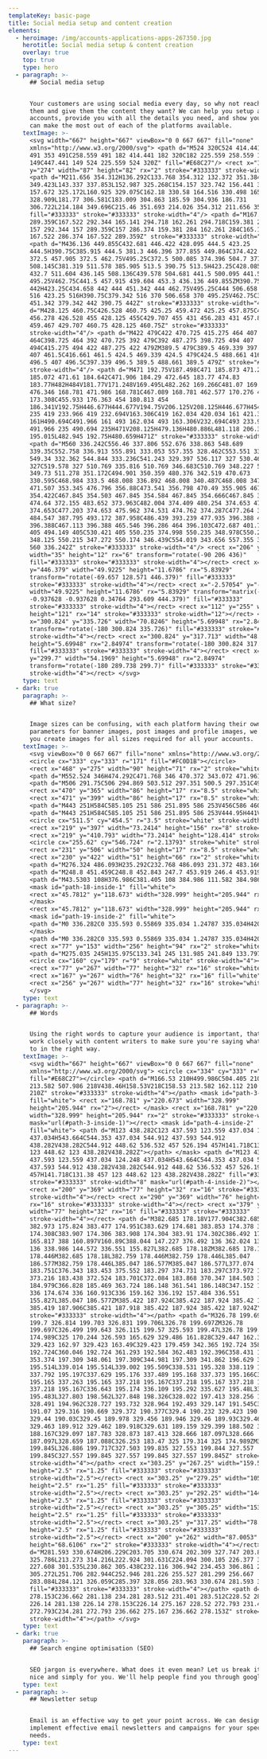 ```yaml
---
templateKey: basic-page
title: Social media setup and content creation
elements:
  - heroimage: /img/accounts-applications-apps-267350.jpg
    herotitle: Social media setup & content creation
    overlay: true
    top: true
    type: hero
  - paragraph: >-
      ## Social media setup


      Your customers are using social media every day, so why not reach out to
      them and give them the content they want? We can help you setup all your
      accounts, provide you with all the details you need, and show you how you
      can make the most out of each of the platforms available.
    textImage: >-
      <svg width="667" height="667" viewBox="0 0 667 667" fill="none"
      xmlns="http://www.w3.org/2000/svg"> <path d="M524 320C524 414.441 447.441
      491 353 491C258.559 491 182 414.441 182 320C182 225.559 258.559 149 353
      149C447.441 149 524 225.559 524 320Z" fill="#E68C27"/> <rect x="131"
      y="274" width="87" height="82" rx="2" stroke="#333333" stroke-width="4"/>
      <path d="M211.656 354.312H136.292C133.768 354.312 132.372 351.384 133.961
      349.423L143.337 337.853L152.987 325.268C154.157 323.742 156.441 323.696
      157.672 325.172L160.925 329.075C162.18 330.58 164.516 330.498 165.663
      328.909L181.77 306.581C183.009 304.863 185.59 304.936 186.731
      306.722L214.184 349.696C215.46 351.693 214.026 354.312 211.656 354.312Z"
      fill="#333333" stroke="#333333" stroke-width="4"/> <path d="M167.522
      289.359C167.522 292.344 165.141 294.718 162.261 294.718C159.381 294.718
      157 292.344 157 289.359C157 286.374 159.381 284 162.261 284C165.141 284
      167.522 286.374 167.522 289.359Z" stroke="#333333" stroke-width="4"/>
      <path d="M436.136 449.855C432.681 446.422 428.095 444.5 423.25
      444.5H390.75C385.915 444.5 381.3 446.396 377.855 449.864C374.422 453.319
      372.5 457.905 372.5 462.75V495.25C372.5 500.085 374.396 504.7 377.864
      508.145C381.319 511.578 385.905 513.5 390.75 513.5H423.25C428.085 513.5
      432.7 511.604 436.145 508.136C439.578 504.681 441.5 500.095 441.5
      495.25V462.75C441.5 457.915 439.604 453.3 436.136 449.855ZM390.75
      442H423.25C434.658 442 444 451.342 444 462.75V495.25C444 506.658 434.658
      516 423.25 516H390.75C379.342 516 370 506.658 370 495.25V462.75C370
      451.342 379.342 442 390.75 442Z" stroke="#333333" stroke-width="4"/> <path
      d="M428.125 460.75C426.528 460.75 425.25 459.472 425.25 457.875C425.25
      456.278 426.528 455 428.125 455C429.707 455 431 456.283 431 457.875C431
      459.467 429.707 460.75 428.125 460.75Z" stroke="#333333"
      stroke-width="4"/> <path d="M422 479C422 470.725 415.275 464 407
      464C398.725 464 392 470.725 392 479C392 487.275 398.725 494 407
      494C415.275 494 422 487.275 422 479ZM389.5 479C389.5 469.339 397.339 461.5
      407 461.5C416.661 461.5 424.5 469.339 424.5 479C424.5 488.661 416.661
      496.5 407 496.5C397.339 496.5 389.5 488.661 389.5 479Z" stroke="#333333"
      stroke-width="4"/> <path d="M471 192.75V187.498C471 185.873 471.248
      185.072 471.61 184.642C471.906 184.29 472.645 183.77 474.83
      183.77H482H484V181.77V171.248V169.495L482.262 169.266C481.07 169.108
      476.346 168.781 471.986 168.781C467.089 168.781 462.577 170.276 459.268
      173.308C455.933 176.363 454 180.813 454
      186.341V192.75H446.677H444.677V194.75V206.125V208.125H446.677H454V235H421.306C420.034
      235 419 233.966 419 232.694V163.306C419 162.034 420.034 161 421.306
      161H490.694C491.966 161 493 162.034 493 163.306V232.694C493 233.966
      491.966 235 490.694 235H471V208.125H479.136H480.886L481.118 206.39L482.642
      195.015L482.945 192.75H480.659H471Z" stroke="#333333" stroke-width="4"/>
      <path d="M560 336.242C556.46 337.806 552.676 338.863 548.689
      339.35C552.758 336.913 555.891 333.053 557.355 328.462C553.551 330.717
      549.34 332.362 544.844 333.236C541.243 329.397 536.117 327 530.462
      327C519.578 327 510.769 335.816 510.769 346.683C510.769 348.227 510.932
      349.73 511.278 351.172C494.901 350.359 480.376 342.519 470.673
      330.595C468.984 333.5 468.008 336.892 468.008 340.487C468.008 347.312
      471.507 353.345 476.796 356.88C473.541 356.798 470.49 355.905 467.845
      354.422C467.845 354.503 467.845 354.584 467.845 354.666C467.845 364.212
      474.64 372.155 483.652 373.963C482.004 374.409 480.254 374.653 478.464
      374.653C477.203 374.653 475.962 374.531 474.762 374.287C477.264 382.108
      484.547 387.795 493.172 387.958C486.439 393.239 477.935 396.388 468.699
      396.388C467.113 396.388 465.546 396.286 464 396.103C472.687 401.75 483.041
      405 494.149 405C530.421 405 550.235 374.998 550.235 348.978C550.235
      348.125 550.215 347.272 550.174 346.439C554.019 343.656 557.355 340.203
      560 336.242Z" stroke="#333333" stroke-width="4"/> <rect x="206" y="436"
      width="35" height="12" rx="6" transform="rotate(-90 206 436)"
      fill="#333333" stroke="#333333" stroke-width="4"></rect> <rect x="128.571"
      y="446.379" width="49.9225" height="11.6786" rx="5.83929"
      transform="rotate(-69.657 128.571 446.379)" fill="#333333"
      stroke="#333333" stroke-width="4"></rect> <rect x="-2.57054" y="-1.17998"
      width="49.9225" height="11.6786" rx="5.83929" transform="matrix(-0.34764
      -0.937628 -0.937628 0.34764 293.609 444.379)" fill="#333333"
      stroke="#333333" stroke-width="4"></rect> <rect x="112" y="255" width="206"
      height="121" rx="14" stroke="#333333" stroke-width="12"></rect> <rect
      x="300.824" y="335.726" width="70.8246" height="5.69948" rx="2.84974"
      transform="rotate(-180 300.824 335.726)" fill="#333333" stroke="#333333"
      stroke-width="4"></rect> <rect x="300.824" y="317.713" width="48.6543"
      height="5.69948" rx="2.84974" transform="rotate(-180 300.824 317.713)"
      fill="#333333" stroke="#333333" stroke-width="4"></rect> <rect x="289.738"
      y="299.7" width="54.1969" height="5.69948" rx="2.84974"
      transform="rotate(-180 289.738 299.7)" fill="#333333" stroke="#333333"
      stroke-width="4"></rect> </svg>
    type: text
  - dark: true
    paragraph: >-
      ## What size?


      Image sizes can be confusing, with each platform having their own
      parameters for banner images, post images and profile images, we can help
      you create images for all sizes required for all your accounts.
    textImage: >-
      <svg viewBox="0 0 667 667" fill="none" xmlns="http://www.w3.org/2000/svg">
      <circle cx="333" cy="333" r="171" fill="#FC0D1B"></circle>
      <rect x="468" y="275" width="90" height="71" rx="2" stroke="white" stroke-width="4"></rect>
      <path d="M552.524 346H474.292C471.768 346 470.372 343.072 471.961 341.111L481.776 329L491.819 315.903C492.989 314.377 495.272 314.33 496.503 315.807L500.024 320.031C501.279 321.535 503.616 321.454 504.762 319.865L521.558 296.581C522.798 294.863 525.379 294.936 526.519 296.722L555.052 341.385C556.327 343.382 554.893 346 552.524 346Z" fill="white" stroke="white" stroke-width="4"></path>
      <path d="M506 291.75C506 294.869 503.512 297.351 500.5 297.351C497.488 297.351 495 294.869 495 291.75C495 288.631 497.488 286.148 500.5 286.148C503.512 286.148 506 288.631 506 291.75Z" stroke="white" stroke-width="4"></path>
      <rect x="470" y="365" width="86" height="17" rx="8.5" stroke="white" stroke-width="4"></rect>
      <rect x="471" y="399" width="86" height="17" rx="8.5" stroke="white" stroke-width="4"></rect>
      <path d="M443 251H584C585.105 251 586 251.895 586 253V456C586 460.418 582.418 464 578 464H449C444.582 464 441 460.418 441 456V253C441 251.895 441.895 251 443 251Z" stroke="white" stroke-width="4"></path>
      <path d="M443 251H584C585.105 251 586 251.895 586 253V444.95H441V253C441 251.895 441.895 251 443 251Z" stroke="white" stroke-width="4"></path>
      <circle cx="511.5" cy="454.5" r="3.5" stroke="white" stroke-width="4"></circle>
      <rect x="219" y="397" width="73.2414" height="156" rx="8" stroke="white" stroke-width="4"></rect>
      <rect x="219" y="410.793" width="73.2414" height="128.414" stroke="white" stroke-width="4"></rect>
      <circle cx="255.62" cy="546.724" r="2.13793" stroke="white" stroke-width="4"></circle>
      <rect x="231" y="506" width="50" height="17" rx="8.5" stroke="white" stroke-width="4"></rect>
      <rect x="230" y="422" width="51" height="66" rx="2" stroke="white" stroke-width="4"></rect>
      <path d="M276.324 486.093H235.292C232.768 486.093 231.372 483.166 232.961 481.205L237.082 476.12L242.03 469.667C243.2 468.141 245.484 468.094 246.715 469.571L246.764 469.631C248.019 471.135 250.356 471.054 251.502 469.465L259.353 458.581C260.592 456.863 263.174 456.936 264.314 458.722L278.852 481.478C280.127 483.475 278.693 486.093 276.324 486.093Z" fill="white" stroke="white" stroke-width="4"></path>
      <path d="M248.8 451.459C248.8 452.843 247.7 453.919 246.4 453.919C245.1 453.919 244 452.843 244 451.459C244 450.076 245.1 449 246.4 449C247.7 449 248.8 450.076 248.8 451.459Z" stroke="white" stroke-width="4"></path>
      <path d="M43.5303 108H376.986C381.405 108 384.986 111.582 384.986 116V336.46H35.5303V116C35.5303 111.582 39.112 108 43.5303 108Z" stroke="white" stroke-width="4"></path>
      <mask id="path-18-inside-1" fill="white">
      <rect x="45.7812" y="118.673" width="328.999" height="205.944" rx="2"></rect>
      </mask>
      <rect x="45.7812" y="118.673" width="328.999" height="205.944" rx="2" stroke="white" stroke-width="8" mask="url(#path-18-inside-1)"></rect>
      <mask id="path-19-inside-2" fill="white">
      <path d="M0 336.282C0 335.593 0.55869 335.034 1.24787 335.034H420.664C421.353 335.034 421.912 335.593 421.912 336.282V336.282C421.912 346.62 413.532 355 403.194 355H18.718C8.38035 355 0 346.62 0 336.282V336.282Z"></path>
      </mask>
      <path d="M0 336.282C0 335.593 0.55869 335.034 1.24787 335.034H420.664C421.353 335.034 421.912 335.593 421.912 336.282V336.282C421.912 346.62 413.532 355 403.194 355H18.718C8.38035 355 0 346.62 0 336.282V336.282Z" fill="white" stroke="white" stroke-width="8" mask="url(#path-19-inside-2)"></path>
      <rect x="77" y="153" width="256" height="94" rx="2" stroke="white" stroke-width="4"></rect>
      <path d="M275.035 245H135.975C133.341 245 131.985 241.849 133.797 239.937L138 235.5L152.265 220.302L170.935 199.358C172.094 198.057 174.115 198.015 175.328 199.267L184.951 209.196C186.19 210.474 188.261 210.399 189.404 209.036L221.376 170.912C222.621 169.426 224.927 169.494 226.083 171.051L277.444 240.211C278.914 242.191 277.501 245 275.035 245Z" fill="white" stroke="white" stroke-width="4"></path>
      <circle cx="160" cy="179" r="9" stroke="white" stroke-width="4"></circle>
      <rect x="77" y="267" width="77" height="32" rx="16" stroke="white" stroke-width="4"></rect>
      <rect x="167" y="267" width="76" height="32" rx="16" fill="white" stroke="white" stroke-width="4"></rect>
      <rect x="256" y="267" width="77" height="32" rx="16" stroke="white" stroke-width="4"></rect>
      </svg>
    type: text
  - paragraph: >-
      ## Words


      Using the right words to capture your audience is important, that's why we
      work closely with content writers to make sure you're saying what you need
      to in the right way.
    textImage: >-
      <svg width="667" height="667" viewBox="0 0 667 667" fill="none"
      xmlns="http://www.w3.org/2000/svg"> <circle cx="334" cy="333" r="171"
      fill="#E68C27"></circle> <path d="M166.53 210H499.986C504.405 210 507.986
      213.582 507.986 218V438.46H158.53V218C158.53 213.582 162.112 210 166.53
      210Z" stroke="#333333" stroke-width="4"></path> <mask id="path-3-inside-1"
      fill="white"> <rect x="168.781" y="220.673" width="328.999"
      height="205.944" rx="2"></rect> </mask> <rect x="168.781" y="220.673"
      width="328.999" height="205.944" rx="2" stroke="#333333" stroke-width="8"
      mask="url(#path-3-inside-1)"></rect> <mask id="path-4-inside-2"
      fill="white"> <path d="M123 438.282C123 437.593 123.559 437.034 124.248
      437.034H543.664C544.353 437.034 544.912 437.593 544.912
      438.282V438.282C544.912 448.62 536.532 457 526.194 457H141.718C131.38 457
      123 448.62 123 438.282V438.282Z"></path> </mask> <path d="M123 438.282C123
      437.593 123.559 437.034 124.248 437.034H543.664C544.353 437.034 544.912
      437.593 544.912 438.282V438.282C544.912 448.62 536.532 457 526.194
      457H141.718C131.38 457 123 448.62 123 438.282V438.282Z" fill="#333333"
      stroke="#333333" stroke-width="8" mask="url(#path-4-inside-2)"></path>
      <rect x="200" y="369" width="77" height="32" rx="16" stroke="#333333"
      stroke-width="4"></rect> <rect x="290" y="369" width="76" height="32"
      rx="16" stroke="#333333" stroke-width="4"></rect> <rect x="379" y="369"
      width="77" height="32" rx="16" fill="#333333" stroke="#333333"
      stroke-width="4"></rect> <path d="M382.685 178.18V177.904C382.685 176.839
      382.973 175.824 383.477 174.951C383.629 174.681 383.853 174.378 383.905
      174.308C383.907 174.306 383.908 174.304 383.91 174.302C386.492 170.432 388
      165.817 388 160.897V160.89C388.044 147.227 376.492 136 362.024 136C349.419
      136 338.986 144.572 336.551 155.827L382.685 178.18ZM382.685 178.18L382.759
      178.446M382.685 178.18L382.759 178.446M382.759 178.446L385.047
      186.577M382.759 178.446L385.047 186.577M385.047 186.577L377.074
      183.751C376.343 183.453 375.552 183.297 374.731 183.297C373.972 183.297
      373.216 183.438 372.524 183.701C372.084 183.868 370.347 184.503 368.614
      184.979C366.828 185.469 363.724 186.148 361.541 186.148C347.152 186.148
      336 174.674 336 160.913C336 159.162 336.192 157.484 336.551
      155.827L385.047 186.577ZM385.422 187.924C385.422 187.924 385.42 187.918
      385.419 187.906C385.421 187.918 385.422 187.924 385.422 187.924Z"
      stroke="#333333" stroke-width="4"></path> <path d="M326.78 199.697C326.797
      199.7 326.814 199.703 326.831 199.706L326.78 199.697ZM326.78
      199.697C326.499 199.643 326.115 199.57 325.593 199.47L326.78 199.697ZM325
      174.989C325 170.244 326.593 165.629 329.486 161.828C329.447 162.398
      329.423 162.97 329.423 163.49C329.423 179.459 342.365 192.724 358.964
      192.724C360.046 192.724 361.293 192.584 362.483 192.396C358.431 195.552
      353.374 197.309 348.061 197.309C344.981 197.309 341.862 196.629 339.014
      195.514L339.014 195.514L339.002 195.509C338.531 195.328 338.119 195.238
      337.792 195.197C337.629 195.176 337.489 195.168 337.373 195.166C337.315
      195.165 337.263 195.165 337.218 195.167C337.218 195.167 337.218 195.167
      337.218 195.167C336.643 195.174 336.109 195.292 335.627 195.48L335.619
      195.483L327.803 198.562L327.848 198.326C328.022 197.413 328.256 196.192
      328.491 194.962C328.727 193.732 328.964 192.493 329.147 191.545C329.238
      191.07 329.316 190.669 329.372 190.377C329.4 190.232 329.423 190.115
      329.44 190.03C329.45 189.978 329.456 189.946 329.46 189.93C329.463 189.915
      329.463 189.912 329.462 189.918C329.631 189.159 329.399 188.502 329.259
      188.167C329.097 187.783 328.873 187.413 328.666 187.097L328.666
      187.097L328.659 187.088C326.253 183.47 325 179.314 325 174.989ZM327.557
      199.845L326.886 199.717C327.503 199.835 327.553 199.844 327.557
      199.845C327.557 199.845 327.557 199.845 327.557 199.845Z" stroke="#333333"
      stroke-width="4"></path> <rect x="303.25" y="267.25" width="159.5"
      height="2.5" rx="1.25" fill="#333333" stroke="#333333"
      stroke-width="2.5"></rect> <rect x="303.25" y="279.25" width="105.5"
      height="2.5" rx="1.25" fill="#333333" stroke="#333333"
      stroke-width="2.5"></rect> <rect x="303.25" y="292.25" width="144.5"
      height="2.5" rx="1.25" fill="#333333" stroke="#333333"
      stroke-width="2.5"></rect> <rect x="303.25" y="305.25" width="153.5"
      height="2.5" rx="1.25" fill="#333333" stroke="#333333"
      stroke-width="2.5"></rect> <rect x="303.25" y="317.25" width="78.5"
      height="2.5" rx="1.25" fill="#333333" stroke="#333333"
      stroke-width="2.5"></rect> <rect x="200" y="262" width="87.0053"
      height="68.6106" rx="2" stroke="#333333" stroke-width="4"></rect> <path
      d="M281.593 330.674H206.229C203.705 330.674 202.309 327.747 203.898
      325.786L213.273 314.216L222.924 301.631C224.094 300.105 226.377 300.058
      227.608 301.535L230.862 305.438C232.116 306.942 234.453 306.861 235.599
      305.272L251.706 282.944C252.946 281.226 255.527 281.299 256.667
      283.084L284.121 326.059C285.397 328.056 283.963 330.674 281.593 330.674Z"
      fill="#333333" stroke="#333333" stroke-width="4"></path> <path d="M236.662
      278.153C236.662 281.138 234.281 283.512 231.401 283.512C228.52 283.512
      226.14 281.138 226.14 278.153C226.14 275.167 228.52 272.793 231.401
      272.793C234.281 272.793 236.662 275.167 236.662 278.153Z" stroke="#333333"
      stroke-width="4"></path> </svg>
    type: text
  - dark: true
    paragraph: >-
      ## Search engine optimisation (SEO)


      SEO jargon is everywhere. What does it even mean? Let us break it down
      nice and simply for you. We'll help people find you through google search.
    type: text
  - paragraph: >-
      ## Newsletter setup


      Email is an effective way to get your point across. We can design and
      implement effective email newsletters and campaigns for your specific
      needs.
    type: text
---
```


